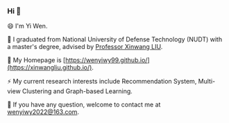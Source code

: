 ### Hi 👋
😄 I'm Yi Wen.

🔭 I graduated from National University of Defense Technology (NUDT) with a master's degree, advised by [Professor Xinwang LIU](https://xinwangliu.github.io/).

🌱 My Homepage is [https://wenyiwy99.github.io/](https://xinwangliu.github.io/). 

⚡ My current research interests include Recommendation System, Multi-view Clustering and Graph-based Learning.

💬 If you have any question, welcome to contact me at wenyiwy2022@163.com.

<!--
**wenyiwy99/wenyiwy99** is a ✨ _special_ ✨ repository because its `README.md` (this file) appears on your GitHub profile.

Here are some ideas to get you started:

- 🔭 I’m currently working on ...
- 🌱 I’m currently learning ...
- 👯 I’m looking to collaborate on ...
- 🤔 I’m looking for help with ...
- 💬 Ask me about ...
- 📫 How to reach me: ...
- 😄 Pronouns: ...
- ⚡ Fun fact: ...
-->
